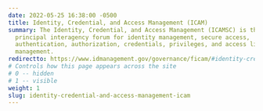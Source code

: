 ```yaml
---
date: 2022-05-25 16:38:00 -0500
title: Identity, Credential, and Access Management (ICAM)
summary: The Identity, Credential, and Access Management (ICAMSC) is the
  principal interagency forum for identity management, secure access,
  authentication, authorization, credentials, privileges, and access lifecycle
  management.
redirectto: https://www.idmanagement.gov/governance/ficam/#identity-credential-and-access-management-subcommittee
# Controls how this page appears across the site
# 0 -- hidden
# 1 -- visible
weight: 1
slug: identity-credential-and-access-management-icam
---
```

